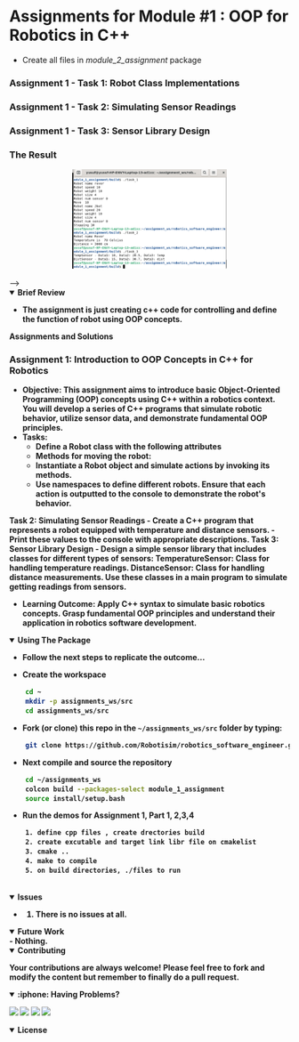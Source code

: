 # Assignments for Module #1 : OOP for Robotics in C++
- Create all files in *module_2_assignment* package


### Assignment 1 - Task 1: Robot Class Implementations
### Assignment 1 - Task 2: Simulating Sensor Readings
### Assignment 1 - Task 3: Sensor Library Design
### The Result

<p align="center">
<img src = "doc/task1.png?raw=true" center=true width="55%"/>
</p> -->

<details open>
<summary> <b>Brief Review<b></summary>

- The assignment is just creating c++ code for controlling and define the function of robot using OOP concepts.




<summary> <b>Assignments and Solutions<b></summary>

### Assignment 1: Introduction to OOP Concepts in C++ for Robotics
- **Objective**: This assignment aims to introduce basic Object-Oriented Programming (OOP) concepts using C++ within a robotics context. You will develop a series of C++ programs that simulate robotic behavior, utilize sensor data, and demonstrate fundamental OOP principles.
- **Tasks**:
    - Define a Robot class with the following attributes
    - Methods for moving the robot:
    - Instantiate a Robot object and simulate actions by invoking its methods.
    - Use namespaces to define different robots. Ensure that each action is outputted to the console to demonstrate the robot's behavior.

Task 2: Simulating Sensor Readings
    - Create a C++ program that represents a robot equipped with temperature and distance sensors.
    - Print these values to the console with appropriate descriptions.
Task 3: Sensor Library Design
    - Design a simple sensor library that includes classes for different types of sensors:
    TemperatureSensor: Class for handling temperature readings.
    DistanceSensor: Class for handling distance measurements.
Use these classes in a main program to simulate getting readings from sensors.
- **Learning Outcome**: 
    Apply C++ syntax to simulate basic robotics concepts.
    Grasp fundamental OOP principles and understand their application in robotics software development.



 
<p align="center"> </p>
</details>

<details open>
<summary> <b>Using The Package <b></summary>

- Follow the next steps to replicate the outcome...

- Create the workspace
```sh
    cd ~
    mkdir -p assignments_ws/src
    cd assignments_ws/src
```
- Fork (or clone) this repo in the `~/assignments_ws/src` folder by typing:
```sh 
    git clone https://github.com/Robotisim/robotics_software_engineer.git
```
- Next compile and source the repository
```sh
    cd ~/assignments_ws
    colcon build --packages-select module_1_assignment
    source install/setup.bash
```

- Run the demos for Assignment 1, Part 1, 2,3,4
```sh
    1. define cpp files , create drectories build
    2. create excutable and target link libr file on cmakelist
    3. cmake ..
    4. make to compile
    5. on build directories, ./files to run
 
```

</details>


<details open>
<summary> <b>Issues<b></summary>

- 1. There is no issues at all.
</details>

<details open>
<summary> <b>Future Work<b></summary>
- Nothing.
</details>

<details open>
<summary> <b>Contributing<b></summary>

Your contributions are always welcome! Please feel free to fork and modify the content but remember to finally do a pull request.

</details>

<details open>
<summary> :iphone: <b>Having Problems?<b></summary>

<p align = "center">

[<img src="https://img.shields.io/badge/linkedin-%230077B5.svg?&style=for-the-badge&logo=linkedin&logoColor=white" />](https://www.linkedin.com/in/yusufbadriawan)
[<img src="https://img.shields.io/badge/telegram-2CA5E0?style=for-the-badge&logo=telegram&logoColor=white"/>](https://t.me/yusufbadriawan)
[<img src="https://img.shields.io/badge/linkedin-%230077B5.svg?&style=for-the-badge&logo=linkedin&logoColor=white" />](https://www.linkedin.com/in/yusufbadriawan)
[<img src="https://img.shields.io/badge/gmail-%23D14836.svg?&style=for-the-badge&logo=gmail&logoColor=white" />](mailto:yusufbadriawan@gmail.com)

</p

</details>

<details open>
<summary> <b>License<b></summary>
<!-- <p align = "center">
<img src= "https://mirrors.creativecommons.org/presskit/buttons/88x31/svg/by-sa.svg" />
</p> -->
</details>





